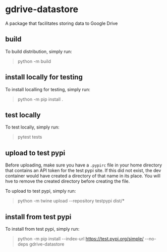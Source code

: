 # gdrive-datastore

A package that facilitates storing data to Google Drive

## build

To build distribution, simply run:

> python -m build

## install locally for testing

To install localling for testing, simply run:

> python -m pip install .

## test locally

To test locally, simply run:

> pytest tests

## upload to test pypi

Before uploading, make sure you have a `.pypirc` file in your home directory that contains an API token for the test pypi site.  If this did not exist, the dev container would have created a directory of that name in its place.  You will hve to remove the created directory before creating the file.

To upload to test pypi, simply run:

> python -m twine upload --repository testpypi dist/*

## install from test pypi

To install from test pypi, simply run: 

> python -m pip install --index-url https://test.pypi.org/simple/ --no-deps gdrive-datastore
